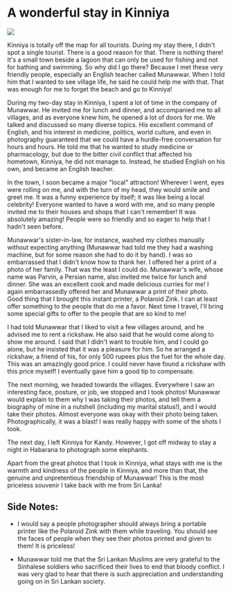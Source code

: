 # A wonderful stay in Kinniya

![](https://blogger.googleusercontent.com/img/b/R29vZ2xl/AVvXsEjg5F63dhAfPRHtQxnEbDIDZTdDbiN-c2XojllHjqRGIyzeVnhVBkRFoS10IApaOhsHjffUzoeFnEKdm8wvyWIWWk0kLCeci_NWxW_0K99Xz9HhpVwiiiS1SnjuI5Gnzd-7oXMR6ROvIWo6/s320/photo-707081.JPG)

Kinniya is totally off the map for all tourists. During my stay there, I didn't spot a single tourist. There is a good reason for that. There is nothing there! It's a small town beside a lagoon that can only be used for fishing and not for bathing and swimming. So why did I go there? Because I met these very friendly people, especially an English teacher called Munawwar. When I told him that I wanted to see village life, he said he could help me with that. That was enough for me to forget the beach and go to Kinniya!

During my two-day stay in Kinniya, I spent a lot of time in the company of Munawwar. He invited me for lunch and dinner, and accompanied me to all villages, and as everyone knew him, he opened a lot of doors for me. We talked and discussed so many diverse topics. His excellent command of English, and his interest in medicine, politics, world culture, and even in photography guaranteed that we could have a hurdle-free conversation for hours and hours. He told me that he wanted to study medicine or pharmacology, but due to the bitter civil conflict that affected his hometown, Kinniya, he did not manage to. Instead, he studied English on his own, and became an English teacher.

In the town, I soon became a major "local" attraction! Wherever I went, eyes were rolling on me, and with the turn of my head, they would smile and greet me. It was a funny experience by itself; it was like being a local celebrity! Everyone wanted to have a word with me, and so many people invited me to their houses and shops that I can't remember! It was absolutely amazing! People were so friendly and so eager to help that I hadn't seen before.

Munawwar's sister-in-law, for instance, washed my clothes manually without expecting anything (Munawwar had told me they had a washing machine, but for some reason she had to do it by hand). I was so embarrassed that I didn't know how to thank her. I offered her a print of a photo of her family. That was the least I could do. Munawwar's wife, whose name was Parvin, a Persian name, also invited me twice for lunch and dinner. She was an excellent cook and made delicious curries for me! I again embarrassedly offered her and Munawwar a print of their photo. Good thing that I brought this instant printer, a Polaroid Zink. I can at least offer something to the people that do me a favor. Next time I travel, I'll bring some special gifts to offer to the people that are so kind to me!

I had told Munawwar that I liked to visit a few villages around, and he advised me to rent a rickshaw. He also said that he would come along to show me around. I said that I didn't want to trouble him, and I could go alone, but he insisted that it was a pleasure for him. So he arranged a rickshaw, a friend of his, for only 500 rupees plus the fuel for the whole day. This was an amazingly good price. I could never have found a rickshaw with this price myself! I eventually gave him a good tip to compensate.

The next morning, we headed towards the villages. Everywhere I saw an interesting face, posture, or job, we stopped and I took photos! Munawwar would explain to them why I was taking their photos, and tell them a biography of mine in a nutshell (including my marital status!), and I would take their photos. Almost everyone was okay with their photo being taken. Photographically, it was a blast! I was really happy with some of the shots I took.

The next day, I left Kinniya for Kandy. However, I got off midway to stay a night in Habarana to photograph some elephants.

Apart from the great photos that I took in Kinniya, what stays with me is the warmth and kindness of the people in Kinniya, and more than that, the genuine and unpretentious friendship of Munawwar! This is the most priceless souvenir I take back with me from Sri Lanka!

## Side Notes:

- I would say a people photographer should always bring a portable printer like the Polaroid Zink with them while traveling. You should see the faces of people when they see their photos printed and given to them! It is priceless!

- Munawwar told me that the Sri Lankan Muslims are very grateful to the Sinhalese soldiers who sacrificed their lives to end that bloody conflict. I was very glad to hear that there is such appreciation and understanding going on in Sri Lankan society.